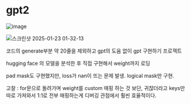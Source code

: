 # gpt2

![image](https://github.com/user-attachments/assets/70ef6296-cf86-48de-a105-fd7e88ea1094)


![스크린샷 2025-01-23 01-32-13](https://github.com/user-attachments/assets/2191d558-a3b9-4c83-a5c2-38476d42c0df)


코드의 generate부분 약 20줄을 제외하고 gpt의 도움 없이 gpt 구현하기 프로젝트

hugging face 의 모델을 분석한 후 직접 구현해서 weight까지 로딩

pad mask도 구현했지만, loss가 nan이 뜨는 문제 발생. logical mask만 구현.

고찰 : for문으로 돌려가며 weight를 custom 매핑 하는 것 보단, 귀찮더라고 keys만 따로 가져와서 1:1로 전부 매핑하는게 디버깅 관점에서 훨씬 효율적이다.
